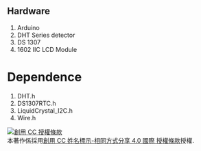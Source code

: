 ## Hardware
1. Arduino
2. DHT Series detector
3. DS 1307
4. 1602 IIC LCD Module

# Dependence
1. DHT.h
2. DS1307RTC.h
3. LiquidCrystal_I2C.h
4. Wire.h


<a rel="license" href="http://creativecommons.org/licenses/by-sa/4.0/"><img alt="創用 CC 授權條款" style="border-width:0" src="https://i.creativecommons.org/l/by-sa/4.0/88x31.png" /></a><br />本著作係採用<a rel="license" href="http://creativecommons.org/licenses/by-sa/4.0/">創用 CC 姓名標示-相同方式分享 4.0 國際 授權條款</a>授權.
